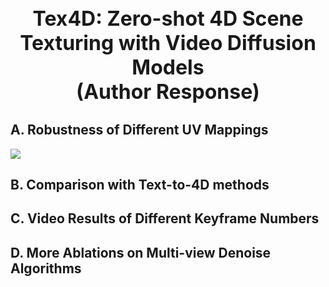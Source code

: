 <h1 style="font-size: 24pt; text-align: center;">Tex4D: Zero-shot 4D Scene Texturing with Video Diffusion Models<br>(Author Response)</h1>

## A. Robustness of Different UV Mappings

![](./static/FigR1.png)


## B. Comparison with Text-to-4D methods



## C. Video Results of Different Keyframe Numbers



## D. More Ablations on Multi-view Denoise Algorithms
